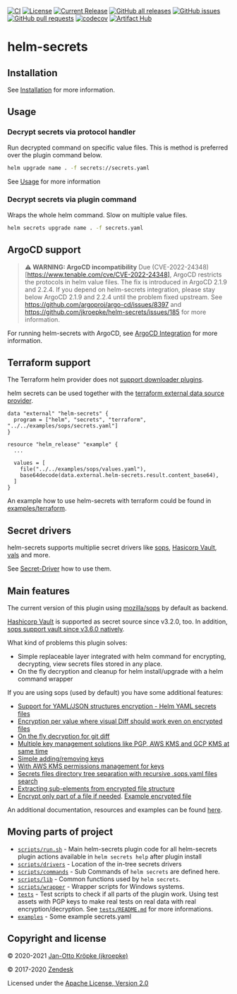 [![CI](https://github.com/jkroepke/helm-secrets/workflows/CI/badge.svg)](https://github.com/jkroepke/helm-secrets/)
[![License](https://img.shields.io/github/license/jkroepke/helm-secrets.svg)](https://github.com/jkroepke/helm-secrets/blob/main/LICENSE)
[![Current Release](https://img.shields.io/github/release/jkroepke/helm-secrets.svg)](https://github.com/jkroepke/helm-secrets/releases/latest)
[![GitHub all releases](https://img.shields.io/github/downloads/jkroepke/helm-secrets/total?logo=github)](https://github.com/jkroepke/helm-secrets/releases/latest)
[![GitHub issues](https://img.shields.io/github/issues/jkroepke/helm-secrets.svg)](https://github.com/jkroepke/helm-secrets/issues)
[![GitHub pull requests](https://img.shields.io/github/issues-pr/jkroepke/helm-secrets.svg)](https://github.com/jkroepke/helm-secrets/pulls)
[![codecov](https://codecov.io/gh/jkroepke/helm-secrets/branch/main/graph/badge.svg?token=4qAukyB2yX)](https://codecov.io/gh/jkroepke/helm-secrets)
[![Artifact Hub](https://img.shields.io/endpoint?url=https://artifacthub.io/badge/repository/secrets)](https://artifacthub.io/packages/helm-plugin/secrets/secrets)

# helm-secrets

## Installation

See [Installation](https://github.com/jkroepke/helm-secrets/wiki/Installation) for more information.

## Usage

### Decrypt secrets via protocol handler

Run decrypted command on specific value files. This is method is preferred over the plugin command below.

```bash
helm upgrade name . -f secrets://secrets.yaml
```

See [Usage](https://github.com/jkroepke/helm-secrets/wiki/Usage) for more information

### Decrypt secrets via plugin command

Wraps the whole helm command. Slow on multiple value files.

```bash
helm secrets upgrade name . -f secrets.yaml
```

## ArgoCD support

> **⚠ WARNING: ArgoCD incompatibility**
> Due (CVE-2022-24348)[https://www.tenable.com/cve/CVE-2022-24348], ArgoCD restricts the protocols in helm value files. The fix is introduced in ArgoCD 2.1.9 and 2.2.4.
> If you depend on helm-secrets integration, please stay below ArgoCD 2.1.9 and 2.2.4 until the problem fixed upstream.
> See https://github.com/argoproj/argo-cd/issues/8397 and https://github.com/jkroepke/helm-secrets/issues/185 for more information.

For running helm-secrets with ArgoCD, see [ArgoCD Integration](https://github.com/jkroepke/helm-secrets/wiki/ArgoCD-Integration) for more information.

## Terraform support

The Terraform helm provider does not [support downloader plugins](https://github.com/hashicorp/terraform-provider-helm).

helm secrets can be used together with the [terraform external data source provider](https://registry.terraform.io/providers/hashicorp/external/latest/docs/data-sources/data_source).

```hcl
data "external" "helm-secrets" {
  program = ["helm", "secrets", "terraform", "../../examples/sops/secrets.yaml"]
}

resource "helm_release" "example" {
  ...

  values = [
    file("../../examples/sops/values.yaml"),
    base64decode(data.external.helm-secrets.result.content_base64),
  ]
}
```
An example how to use helm-secrets with terraform could be found in [examples/terraform](examples/terraform/helm.tf).

## Secret drivers

helm-secrets supports multiplie secret drivers like [sops](https://github.com/mozilla/sops), [Hasicorp Vault](https://www.vaultproject.io/), [vals](https://github.com/variantdev/vals/) and more.

See [Secret-Driver](https://github.com/jkroepke/helm-secrets/wiki/Secret-Driver) how to use them.

## Main features

The current version of this plugin using [mozilla/sops](https://github.com/mozilla/sops/) by default as backend.

[Hashicorp Vault](http://vaultproject.io/) is supported as secret source since v3.2.0, too. In addition, [sops support vault since v3.6.0 natively](https://github.com/mozilla/sops#encrypting-using-hashicorp-vault).

What kind of problems this plugin solves:

- Simple replaceable layer integrated with helm command for encrypting, decrypting, view secrets files stored in any place.
- On the fly decryption and cleanup for helm install/upgrade with a helm command wrapper

If you are using sops (used by default) you have some additional features:

- [Support for YAML/JSON structures encryption - Helm YAML secrets files](https://github.com/mozilla/sops#important-information-on-types)
- [Encryption per value where visual Diff should work even on encrypted files](https://github.com/mozilla/sops/blob/master/example.yaml)
- [On the fly decryption for git diff](https://github.com/mozilla/sops#showing-diffs-in-cleartext-in-git)
- [Multiple key management solutions like PGP, AWS KMS and GCP KMS at same time](https://github.com/mozilla/sops#using-sops-yaml-conf-to-select-kms-pgp-for-new-files)
- [Simple adding/removing keys](https://github.com/mozilla/sops#adding-and-removing-keys)
- [With AWS KMS permissions management for keys](https://aws.amazon.com/kms/)
- [Secrets files directory tree separation with recursive .sops.yaml files search](https://github.com/mozilla/sops#using-sops-yaml-conf-to-select-kms-pgp-for-new-files)
- [Extracting sub-elements from encrypted file structure](https://github.com/mozilla/sops#extract-a-sub-part-of-a-document-tree)
- [Encrypt only part of a file if needed](https://github.com/mozilla/sops#encrypting-only-parts-of-a-file). [Example encrypted file](https://github.com/mozilla/sops/blob/master/example.yaml)

An additional documentation, resources and examples can be found [here](https://github.com/jkroepke/helm-secrets/wiki/Usage).

## Moving parts of project

- [`scripts/run.sh`](scripts/run.sh) - Main helm-secrets plugin code for all helm-secrets plugin actions available in `helm secrets help` after plugin install
- [`scripts/drivers`](scripts/drivers) - Location of the in-tree secrets drivers
- [`scripts/commands`](scripts/commands) - Sub Commands of `helm secrets` are defined here.
- [`scripts/lib`](scripts/lib) - Common functions used by `helm secrets`.
- [`scripts/wrapper`](scripts/wrapper) - Wrapper scripts for Windows systems.
- [`tests`](tests) - Test scripts to check if all parts of the plugin work. Using test assets with PGP keys to make real tests on real data with real encryption/decryption. See [`tests/README.md`](tests/README.md) for more informations.
- [`examples`](examples) - Some example secrets.yaml

## Copyright and license

© 2020-2021 [Jan-Otto Kröpke (jkroepke)](https://github.com/jkroepke/helm-secrets)

© 2017-2020 [Zendesk](https://github.com/zendesk/helm-secrets)

Licensed under the [Apache License, Version 2.0](LICENSE)
